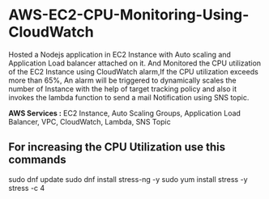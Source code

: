 # AWS-EC2-CPU-Monitoring-Using-CloudWatch

Hosted a Nodejs application in EC2 Instance with Auto scaling and Application Load balancer attached on it. And Monitored the CPU utilization of the EC2 Instance using CloudWatch alarm,If the CPU utilization exceeds more than 65%, An alarm will be triggered to dynamically scales the number of Instance with the help of target tracking policy and also it invokes the lambda function to send a mail Notification using SNS topic.

**AWS Services :** EC2 Instance, Auto Scaling Groups, Application Load Balancer, VPC, CloudWatch, Lambda, SNS Topic


## For increasing the CPU Utilization use this commands

sudo dnf update
sudo dnf install stress-ng -y
sudo yum install stress -y
stress -c 4
